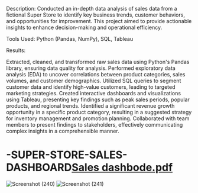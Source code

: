 Description: Conducted an in-depth data analysis of sales data from a fictional Super Store to identify key business trends, customer behaviors, and opportunities for improvement. This project aimed to provide actionable insights to enhance decision-making and operational efficiency.

Tools Used: Python (Pandas, NumPy), SQL, Tableau

Results:

Extracted, cleaned, and transformed raw sales data using Python's Pandas library, ensuring data quality for analysis.
Performed exploratory data analysis (EDA) to uncover correlations between product categories, sales volumes, and customer demographics.
Utilized SQL queries to segment customer data and identify high-value customers, leading to targeted marketing strategies.
Created interactive dashboards and visualizations using Tableau, presenting key findings such as peak sales periods, popular products, and regional trends.
Identified a significant revenue growth opportunity in a specific product category, resulting in a suggested strategy for inventory management and promotion planning.
Collaborated with team members to present findings to stakeholders, effectively communicating complex insights in a comprehensible manner.




# -SUPER-STORE-SALES-DASHBOARD[Sales dashbode.pdf](https://github.com/ShamTange/-SUPER-STORE-SALES-DASHBOARD/files/11587643/Sales.dashbode.pdf)
![Screenshot (240)](https://github.com/ShamTange/-SUPER-STORE-SALES-DASHBOARD/assets/101647764/9c69aef3-e4eb-4dfb-bb69-ff9cf2bf869c)
![Screenshot (241)](https://github.com/ShamTange/-SUPER-STORE-SALES-DASHBOARD/assets/101647764/66efe129-8fab-4297-90a1-9d0792240a99)


